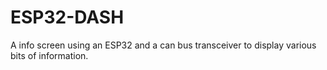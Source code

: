 # ESP32-DASH
A info screen using an ESP32 and a can bus transceiver to display various bits of information. 
